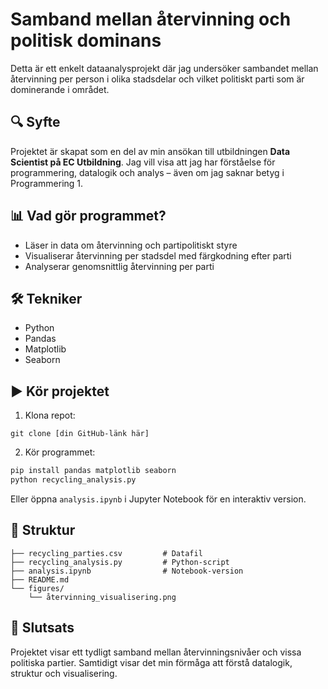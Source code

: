 
# Samband mellan återvinning och politisk dominans

Detta är ett enkelt dataanalysprojekt där jag undersöker sambandet mellan återvinning per person i olika stadsdelar och vilket politiskt parti som är dominerande i området.

## 🔍 Syfte

Projektet är skapat som en del av min ansökan till utbildningen **Data Scientist på EC Utbildning**. Jag vill visa att jag har förståelse för programmering, datalogik och analys – även om jag saknar betyg i Programmering 1.

## 📊 Vad gör programmet?

- Läser in data om återvinning och partipolitiskt styre
- Visualiserar återvinning per stadsdel med färgkodning efter parti
- Analyserar genomsnittlig återvinning per parti

## 🛠️ Tekniker

- Python
- Pandas
- Matplotlib
- Seaborn

## ▶️ Kör projektet

1. Klona repot:
```
git clone [din GitHub-länk här]
```

2. Kör programmet:
```bash
pip install pandas matplotlib seaborn
python recycling_analysis.py
```

Eller öppna `analysis.ipynb` i Jupyter Notebook för en interaktiv version.

## 📁 Struktur

```
├── recycling_parties.csv         # Datafil
├── recycling_analysis.py         # Python-script
├── analysis.ipynb                # Notebook-version
├── README.md
└── figures/
    └── återvinning_visualisering.png
```

## 🧠 Slutsats

Projektet visar ett tydligt samband mellan återvinningsnivåer och vissa politiska partier. Samtidigt visar det min förmåga att förstå datalogik, struktur och visualisering.
